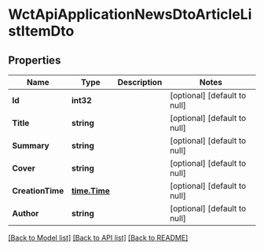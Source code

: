 # WctApiApplicationNewsDtoArticleListItemDto

## Properties
Name | Type | Description | Notes
------------ | ------------- | ------------- | -------------
**Id** | **int32** |  | [optional] [default to null]
**Title** | **string** |  | [optional] [default to null]
**Summary** | **string** |  | [optional] [default to null]
**Cover** | **string** |  | [optional] [default to null]
**CreationTime** | [**time.Time**](time.Time.md) |  | [optional] [default to null]
**Author** | **string** |  | [optional] [default to null]

[[Back to Model list]](../README.md#documentation-for-models) [[Back to API list]](../README.md#documentation-for-api-endpoints) [[Back to README]](../README.md)


